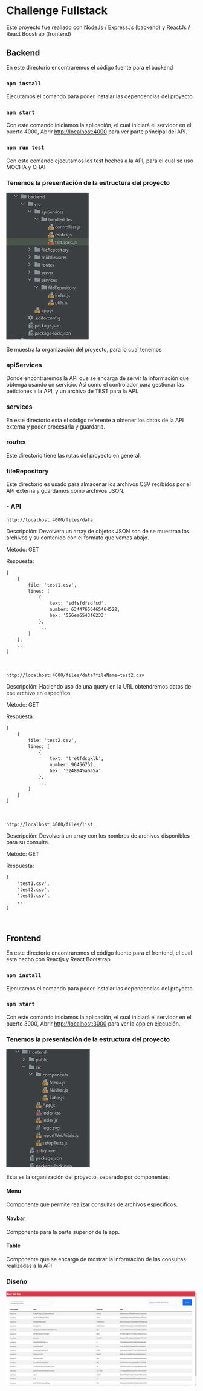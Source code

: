 # Challenge Fullstack

Este proyecto fue realiado con NodeJs / ExpressJs (backend) y ReactJs / React Boostrap (frontend)

## Backend

En este directorio encontraremos el código fuente para el backend

### `npm install`

Ejecutamos el comando para poder instalar las dependencias del proyecto.

### `npm start`

Con este comando iniciamos la aplicación, el cual iniciará el servidor en el puerto 4000,
Abrir [http://localhost:4000](http://localhost:4000) para ver parte principal del API.

### `npm run test`

Con este comando ejecutamos los test hechos a la API, para el cual se uso MOCHA y CHAI

### Tenemos la presentación de la estructura del proyecto

![Directorio de archivos](backend/file_directory_backend.jpg)

Se muestra la organización del proyecto, para lo cual tenemos

### apiServices
Donde encontraremos la API que se encarga de servir la información que obtenga usando un servicio. Asi como el controlador para gestionar las peticiones a la API, y un archivo de TEST para la API.

### services
En este directorio esta el código referente a obtener los datos de la API externa y poder procesarla y guardarla.

### routes
Este directorio tiene las rutas del proyecto en general.

### fileRepository
Este directorio es usado para almacenar los archivos CSV recibidos por el API externa y guardamos como archivos JSON.

### - API
`http://localhost:4000/files/data`

Descripción: Devolvera un array de objetos JSON son de se muestran los archivos y su contenido con el formato que vemos abajo.

Método: GET

Respuesta:
```
[
    {
        file: 'test1.csv',
        lines: [
            {
                text: 'sdfsfdfsdfsd',
                number: 63447656465464522,
                hex: '556ea6543f6233'
            },
            ...
        ]
    },
    ...
]
```
<br/>

`http://localhost:4000/files/data?fileName=test2.csv`

Descripción: Haciendo uso de una query en la URL obtendremos datos de ese archivo en específico.

Método: GET

Respuesta:
```
[
    {
        file: 'test2.csv',
        lines: [
            {
                text: 'tretfdsgklk',
                number: 96456752,
                hex: '3248945a6a5a'
            },
            ...
        ]
    }
]
```
<br/>

`http://localhost:4000/files/list`

Descripción: Devolverá un array con los nombres de archivos disponibles para su consulta.

Método: GET

Respuesta:
```
[
    'test1.csv',
    'test2.csv',
    'test3.csv',
    ...
]
```

<br/>

## Frontend
En este directorio encontraremos el código fuente para el frontend, el cual esta hecho con Reactjs y React Bootstrap

### `npm install`

Ejecutamos el comando para poder instalar las dependencias del proyecto.

### `npm start`

Con este comando iniciamos la aplicación, el cual iniciará el servidor en el puerto 3000,
Abrir [http://localhost:3000](http://localhost:3000) para ver la app en ejecución.

### Tenemos la presentación de la estructura del proyecto
![](frontend/file_directory_frontend.jpg)

Esta es la organización del proyecto, separado por componentes:

#### Menu
Componente que permite realizar consultas de archivos especificos.

#### Navbar
Componente para la parte superior de la app.

#### Table
Componente que se encarga de mostrar la información de las consultas realizadas a la API

### Diseño

![](frontend/interface.jpg)

<br/>

